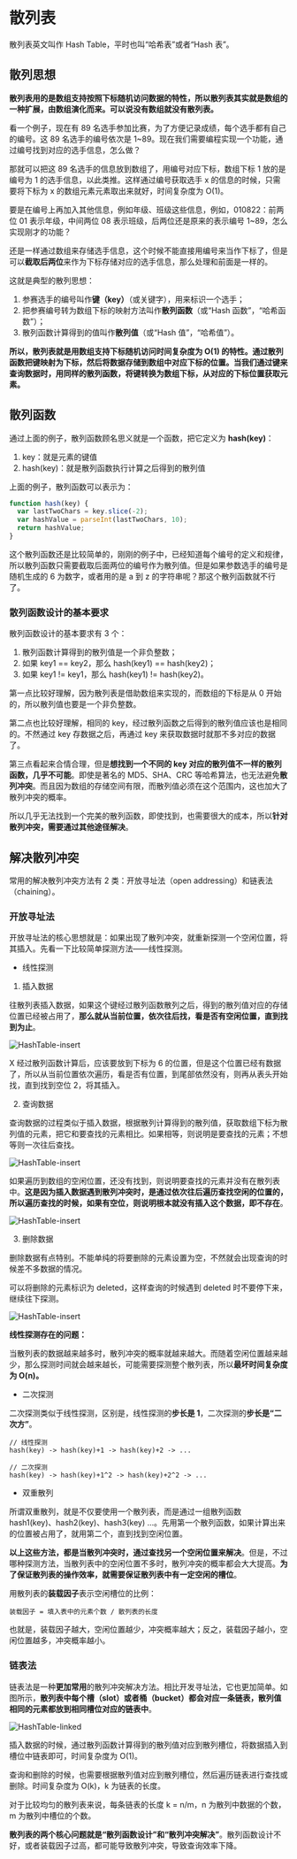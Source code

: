 # 散列表

散列表英文叫作 Hash Table，平时也叫“哈希表”或者“Hash 表”。

## 散列思想

**散列表用的是数组支持按照下标随机访问数据的特性，所以散列表其实就是数组的一种扩展，由数组演化而来。可以说没有数组就没有散列表。**

看一个例子，现在有 89 名选手参加比赛，为了方便记录成绩，每个选手都有自己的编号。这 89 名选手的编号依次是 1~89。现在我们需要编程实现一个功能，通过编号找到对应的选手信息，怎么做？

那就可以把这 89 名选手的信息放到数组了，用编号对应下标，数组下标 1 放的是编号为 1 的选手信息，以此类推。这样通过编号获取选手 x 的信息的时候，只需要将下标为 x 的数组元素元素取出来就好，时间复杂度为 O(1)。

要是在编号上再加入其他信息，例如年级、班级这些信息，例如，010822：前两位 01 表示年级，中间两位 08 表示班级，后两位还是原来的表示编号 1~89，怎么实现刚才的功能？

还是一样通过数组来存储选手信息，这个时候不能直接用编号来当作下标了，但是可以**截取后两位**来作为下标存储对应的选手信息，那么处理和前面是一样的。

这就是典型的散列思想：

1. 参赛选手的编号叫作**键（key）**（或关键字），用来标识一个选手；
2. 把参赛编号转为数组下标的映射方法叫作**散列函数**（或“Hash 函数”，“哈希函数”）；
3. 散列函数计算得到的值叫作**散列值**（或“Hash 值”，“哈希值”）。

**所以，散列表就是用数组支持下标随机访问时间复杂度为 O(1) 的特性。通过散列函数把键映射为下标，然后将数据存储到数组中对应下标的位置。当我们通过键来查询数据时，用同样的散列函数，将键转换为数组下标，从对应的下标位置获取元素。**

## 散列函数

通过上面的例子，散列函数顾名思义就是一个函数，把它定义为 **hash(key)**：

1. key：就是元素的键值
2. hash(key)：就是散列函数执行计算之后得到的散列值

上面的例子，散列函数可以表示为：

```js
function hash(key) {
  var lastTwoChars = key.slice(-2);
  var hashValue = parseInt(lastTwoChars, 10);
  return hashValue;
}
```

这个散列函数还是比较简单的，刚刚的例子中，已经知道每个编号的定义和规律，所以散列函数只需要截取后面两位的编号作为散列值。但是如果参数选手的编号是随机生成的 6 为数字，或者用的是 a 到 z 的字符串呢？那这个散列函数就不行了。

### 散列函数设计的基本要求

散列函数设计的基本要求有 3 个：

1. 散列函数计算得到的散列值是一个非负整数；
2. 如果 key1 == key2，那么 hash(key1) == hash(key2)；
3. 如果 key1 != key1，那么 hash(key1) != hash(key2)。

第一点比较好理解，因为散列表是借助数组来实现的，而数组的下标是从 0 开始的，所以散列值也要是一个非负整数。

第二点也比较好理解，相同的 key，经过散列函数之后得到的散列值应该也是相同的。不然通过 key 存数据之后，再通过 key 来获取数据时就那不多对应的数据了。

第三点看起来合情合理，但是**想找到一个不同的 key 对应的散列值不一样的散列函数，几乎不可能**。即使是著名的 MD5、SHA、CRC 等哈希算法，也无法避免**散列冲突**。而且因为数组的存储空间有限，而散列值必须在这个范围内，这也加大了散列冲突的概率。

所以几乎无法找到一个完美的散列函数，即使找到，也需要很大的成本，所以**针对散列冲突，需要通过其他途径解决**。

## 解决散列冲突

常用的解决散列冲突方法有 2 类：开放寻址法（open addressing）和链表法 （chaining）。

### 开放寻址法

开放寻址法的核心思想就是：如果出现了散列冲突，就重新探测一个空闲位置，将其插入。先看一下比较简单探测方法——线性探测。

- 线性探测

1. 插入数据

往散列表插入数据，如果这个键经过散列函数散列之后，得到的散列值对应的存储位置已经被占用了，**那么就从当前位置，依次往后找，看是否有空闲位置，直到找到为止**。

![HashTable-insert](../../.vuepress/public/images/dataStructure-HashTable-insert.png)

X 经过散列函数计算后，应该要放到下标为 6 的位置，但是这个位置已经有数据了，所以从当前位置依次遍历，看是否有位置，到尾部依然没有，则再从表头开始找，直到找到空位 2，将其插入。

2. 查询数据

查询数据的过程类似于插入数据，根据散列计算得到的散列值，获取数组下标为散列值的元素，把它和要查找的元素相比。如果相等，则说明是要查找的元素；不想等则一次往后查找。

![HashTable-insert](../../.vuepress/public/images/dataStructure-HashTable-find.png)

如果遍历到数组的空闲位置，还没有找到，则说明要查找的元素并没有在散列表中。**这是因为插入数据遇到散列冲突时，是通过依次往后遍历查找空闲的位置的，所以遍历查找的时候，如果有空位，则说明根本就没有插入这个数据，即不存在**。

<nx-tip text="查询的时候根据散列计算得到的散列值，获取数组下标为散列值的元素，把它和要查找的元素相比。这里查找的时候是通过 key，是不是存储的时候把 key 也存储了？不然怎么判断是不是要查找的元素？"/>

![HashTable-insert](../../.vuepress/public/images/dataStructure-HashTable-notFound.png)

3. 删除数据

删除数据有点特别。不能单纯的将要删除的元素设置为空，不然就会出现查询的时候差不多数据的情况。

可以将删除的元素标识为 deleted，这样查询的时候遇到 deleted 时不要停下来，继续往下探测。

![HashTable-insert](../../.vuepress/public/images/dataStructure-HashTable-delete.png)

**线性探测存在的问题：**

当散列表的数据越来越多时，散列冲突的概率就越来越大。而随着空闲位置越来越少，那么探测时间就会越来越长，可能需要探测整个散列表，所以**最坏时间复杂度为 O(n)。**

- 二次探测

二次探测类似于线性探测，区别是，线性探测的**步长是 1**，二次探测的**步长是“二次方”**。

```
// 线性探测
hash(key) -> hash(key)+1 -> hash(key)+2 -> ...

// 二次探测
hash(key) -> hash(key)+1^2 -> hash(key)+2^2 -> ...
```

- 双重散列

所谓双重散列，就是不仅要使用一个散列表，而是通过一组散列函数 hash1(key)、hash2(key)、hash3(key) ...。先用第一个散列函数，如果计算出来的位置被占用了，就用第二个，直到找到空闲位置。

**以上这些方法，都是当散列冲突时，通过查找另一个空闲位置来解决**。但是，不过哪种探测方法，当散列表中的空闲位置不多时，散列冲突的概率都会大大提高。**为了保证散列表的操作效率，就需要保证散列表中有一定空闲的槽位**。

用散列表的**装载因子**表示空闲槽位的比例：

```
装载因子 = 填入表中的元素个数 / 散列表的长度
```

也就是，装载因子越大，空闲位置越少，冲突概率越大；反之，装载因子越小，空闲位置越多，冲突概率越小。

### 链表法

链表法是一种**更加常用**的散列冲突解决方法。相比开发寻址法，它也更加简单。如图所示，**散列表中每个槽（slot）或者桶（bucket）都会对应一条链表，散列值相同的元素都放到相同槽位对应的链表中**。

![HashTable-linked](../../.vuepress/public/images/dataStructure-HashTable-linked.png)

插入数据的时候，通过散列函数计算得到的散列值对应到散列槽位，将数据插入到槽位中链表即可，时间复杂度为 O(1)。

查询和删除的时候，也需要根据散列值对应到散列槽位，然后遍历链表进行查找或删除。时间复杂度为 O(k)，k 为链表的长度。

对于比较均匀的散列表来说，每条链表的长度 k = n/m，n 为散列中数据的个数，m 为散列中槽位的个数。

**散列表的两个核心问题就是“散列函数设计”和“散列冲突解决”**。散列函数设计不好，或者装载因子过高，都可能导致散列冲突，导致查询效率下降。
